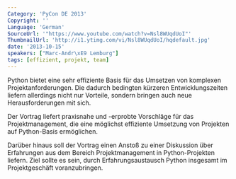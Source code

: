 ```yaml
---
Category: 'PyCon DE 2013'
Copyright: ''
Language: 'German'
SourceUrl: '"https://www.youtube.com/watch?v=Nsl8WUqdUoI"'
ThumbnailUrl: 'http://i1.ytimg.com/vi/Nsl8WUqdUoI/hqdefault.jpg'
date: '2013-10-15'
speakers: ["Marc-Andr\xE9 Lemburg"]
tags: [effizient, projekt, team]
---
```

Python bietet eine sehr effiziente Basis für das Umsetzen von komplexen Projektanforderungen. Die dadurch bedingten kürzeren Entwicklungszeiten liefern allerdings nicht nur Vorteile, sondern bringen auch neue Herausforderungen mit sich.

Der Vortrag liefert praxisnahe und -erprobte Vorschläge für das Projektmanagement, die eine möglichst effiziente Umsetzung von Projekten auf Python-Basis ermöglichen.

Darüber hinaus soll der Vortrag einen Anstoß zu einer Diskussion über Erfahrungen aus dem Bereich Projektmanagement in Python-Projekten liefern. Ziel sollte es sein, durch Erfahrungsaustausch Python insgesamt im Projektgeschäft voranzubringen.